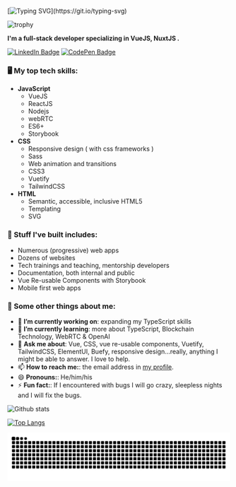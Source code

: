 [![Typing SVG](https://readme-typing-svg.herokuapp.com?font=Fira+Code&pause=1000&color=6553FF&width=435&lines=Hi+there+%F0%9F%91%8B+I'm+Sharon.)](https://git.io/typing-svg)

![trophy](https://github-trophies.vercel.app/?username=codefa&row=1&theme=radical&margin-w=8&rank=SECRET,SSS,SS,S,AAA,AA,A,B,C)

**I'm a full-stack developer specializing in VueJS, NuxtJS .**

<!-- <p align="center"> 
  <img src="https://profile-counter.glitch.me/codefa/count.svg" />
</p> -->

[![LinkedIn Badge](https://img.shields.io/badge/LinkedIn-Profile-informational?style=flat&logo=linkedin&logoColor=white&color=0D76A8)](https://www.linkedin.com/in/sharonshaju/)
[![CodePen Badge](https://img.shields.io/badge/CodePen-Profile-informational?style=flat&logo=codepen&logoColor=white&color=black)](https://codepen.io/sharon-the-encoder)

### 🖥️ My top tech skills:

* **JavaScript**
  * VueJS
  * ReactJS
  * Nodejs
  * webRTC
  * ES6+
  * Storybook
* **CSS**
  * Responsive design ( with css frameworks )
  * Sass
  * Web animation and transitions
  * CSS3
  * Vuetify
  * TailwindCSS
* **HTML**
  * Semantic, accessible, inclusive HTML5
  * Templating
  * SVG

### 🔨 Stuff I've built includes:
* Numerous (progressive) web apps
* Dozens of websites
* Tech trainings and teaching, mentorship developers
* Documentation, both internal and public
* Vue Re-usable Components with Storybook
* Mobile first web apps

### 📖 Some other things about me:
    
- 🔭 **I’m currently working on**: expanding my TypeScript skills
- 🌱 **I’m currently learning**: more about TypeScript, Blockchain Technology, WebRTC & OpenAI
- 💬 **Ask me about**: Vue, CSS, vue re-usable components, Vuetify, TailwindCSS, ElementUI, Buefy, responsive design…really, anything I might be able to answer. I love to help.
- 📫 **How to reach me:**: the email address in [my profile](https://github.com/codefa).
- 😄 **Pronouns:**: He/him/his
- ⚡ **Fun fact:**: If I encountered with bugs I will go crazy, sleepless nights and I will fix the bugs.

![Github stats](https://github-readme-stats.vercel.app/api?username=codefa&show_icons=true&theme=tokyonight)


[![Top Langs](https://github-readme-stats.vercel.app/api/top-langs/?username=codefa&layout=compact&theme=tokyonight)](https://github.com/codefa/github-readme-stats)


<img src="https://raw.githubusercontent.com/codefa/codefa/output/snake.svg" alt="Snake animation" />

###
